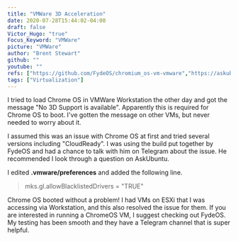 ```yaml
---
title: "VMWare 3D Acceleration"
date: 2020-07-28T15:44:02-04:00
draft: false
Victor_Hugo: "true"
Focus_Keyword: "VMWare"
picture: "VMWare"
author: "Brent Stewart"
github: ""
youtube: ""
refs: ["https://github.com/FydeOS/chromium_os-vm-vmware","https://askubuntu.com/questions/832755/no-3d-support-is-available-from-the-host-on-all-vmware-guests"]
tags: ["Virtualization"]
---
```


I tried to load Chrome OS in VMWare Workstation the other day and got the message "No 3D Support is available".  Apparently this is required for Chrome OS to boot.  I've gotten the message on other VMs, but never needed to worry about it.

I assumed this was an issue with Chrome OS at first and tried several versions including "CloudReady".  I was using the build put together by FydeOS and had a chance to talk with him on Telegram about the issue.  He recommended I look through a question on AskUbuntu.

I edited __.vmware/preferences__ and added the following line.

> mks.gl.allowBlacklistedDrivers = "TRUE"

Chrome OS booted without a problem!  I had VMs on ESXi that I was accessing via Workstation, and this also resolved the issue for them.  If you are interested in running a ChromeOS VM, I suggest checking out FydeOS.  My testing has been smooth and they have a Telegram channel that is super helpful.
